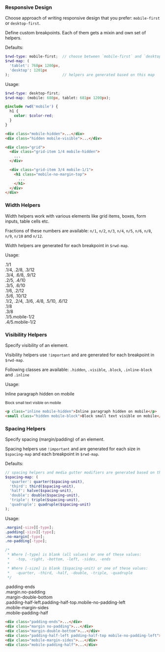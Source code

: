 ### Responsive Design

Choose approach of writing responsive design that you prefer:
`mobile-first` or `desktop-first`.

Define custom breakpoints. Each of them gets a mixin and own set of helpers.

Defaults:

```scss
$rwd-type: mobile-first;  // choose between `mobile-first` and `desktop-first`
$rwd-map: (
  'tablet': 768px 1200px,
  'desktop': 1201px
);                        // helpers are generated based on this map
```

Usage:

```scss
$rwd-type: desktop-first;
$rwd-map: (mobile: 680px, tablet: 681px 1200px);

@include rwd('mobile') {
  h1 {
    color: $color-red;
  }
}
```

```html
<div class="mobile-hidden">...</div>
<div class="hidden mobile-visible">...</div>

<div class="grid">
  <div class="grid-item 1/4 mobile-hidden">
    ...
  </div>

  <div class="grid-item 3/4 mobile-1/1">
    <h1 class="mobile-no-margin-top">
      ...
    </h1>
  </div>
</div>
```

### Width Helpers

Width helpers work with various elements like grid items, boxes, form inputs,
table cells etc.

Fractions of these numbers are available: `n/1`, `n/2`, `n/3`, `n/4`,
`n/5`, `n/6`, `n/8`, `n/9`, `n/10` and `n/12`.

Width helpers are generated for each breakpoint in `$rwd-map`.

Usage:

<div class="grid">
  <div class="grid-item 1/1">
    <div class="preview-grid">
      .1/1
    </div>
  </div>
</div>

<div class="grid">
  <div class="grid-item 1/4">
    <div class="preview-grid">
      .1/4, .2/8, .3/12
    </div>
  </div>
  <div class="grid-item 3/4">
    <div class="preview-grid">
      .3/4, .6/8, .9/12
    </div>
  </div>
</div>

<div class="grid">
  <div class="grid-item 2/5">
    <div class="preview-grid">
      .2/5, .4/10
    </div>
  </div>
  <div class="grid-item 3/5">
    <div class="preview-grid">
      .3/5, .6/10
    </div>
  </div>
</div>

<div class="grid">
  <div class="grid-item 1/6">
    <div class="preview-grid">
      .1/6, .2/12
    </div>
  </div>
  <div class="grid-item 5/6">
    <div class="preview-grid">
      .5/6, .10/12
    </div>
  </div>
</div>

<div class="grid">
  <div class="grid-item 1/2">
    <div class="preview-grid">
      .1/2, .2/4, .3/6, .4/8, .5/10, .6/12
    </div>
  </div>
  <div class="grid-item 1/8">
    <div class="preview-grid">
      .1/8
    </div>
  </div>
  <div class="grid-item 3/8">
    <div class="preview-grid">
      .3/8
    </div>
  </div>
</div>

<div class="grid">
  <div class="grid-item 1/5 mobile-1/2">
    <div class="preview-grid">
      .1/5.mobile-1/2
    </div>
  </div>
  <div class="grid-item 4/5 mobile-1/2">
    <div class="preview-grid">
      .4/5.mobile-1/2
    </div>
  </div>
</div>

### Visibility Helpers

Specify visibility of an element.

Visibility helpers use `!important` and are generated for each breakpoint in `$rwd-map`.

Following classes are available: `.hidden`, `.visible`, `.block`,
`.inline-block` and `.inline`

Usage:

<div class="example">
  <p class="inline mobile-hidden">Inline paragraph hidden on mobile</p>
  <small class="hidden mobile-block">Block small text visible on mobile</small>
</div>

```html
<p class="inline mobile-hidden">Inline paragraph hidden on mobile</p>
<small class="hidden mobile-block">Block small text visible on mobile</small>
```

### Spacing Helpers

Specify spacing (margin/padding) of an element.

Spacing helpers use `!important` and are generated for each size
in `$spacing-map` and each breakpoint in `$rwd-map`.

Defaults:

```scss
// spacing helpers and media gutter modifiers are generated based on this map
$spacing-map: (
  'quarter': quarter($spacing-unit),
  'third': third($spacing-unit),
  'half': halve($spacing-unit),
  'double': double($spacing-unit),
  'triple': triple($spacing-unit),
  'quadruple': quadruple($spacing-unit)
);
```

Usage:

```scss
.margin[-size][-type];
.padding[-size][-type];
.no-margin[-type];
.no-padding[-type];

/*
 * Where [-type] is blank (all values) or one of these values:
 *   -top, -right, -bottom, -left, -sides, -ends
 *
 * Where [-size] is blank ($spacing-unit) or one of these values:
 *   -quarter, -third, -half, -double, -triple, -quadruple
 */
```

<div class="example">
  <div class="padding-ends bg-green text-white text-mono text-small">
    .padding-ends
  </div>
  <div class="margin no-padding bg-olive text-white text-mono text-small">
    .margin.no-padding
  </div>
  <div class="margin-double-bottom bg-teal text-white text-mono text-small">
    .margin-double-bottom
  </div>
  <div class="padding-half-left padding-half-top mobile-no-padding-left bg-aqua text-white text-mono text-small">
    .padding-half-left.padding-half-top.mobile-no-padding-left
  </div>
  <div class="mobile-margin-sides bg-blue text-white text-mono text-small">
    .mobile-margin-sides
  </div>
  <div class="mobile-padding-half bg-navy text-white text-mono text-small">
    .mobile-padding-half
  </div>
</div>

```html
<div class="padding-ends">...</div>
<div class="margin no-padding">...</div>
<div class="margin-double-bottom">...</div>
<div class="padding-half-left padding-half-top mobile-no-padding-left">...</div>
<div class="mobile-margin-sides">...</div>
<div class="mobile-padding-half">...</div>
```

